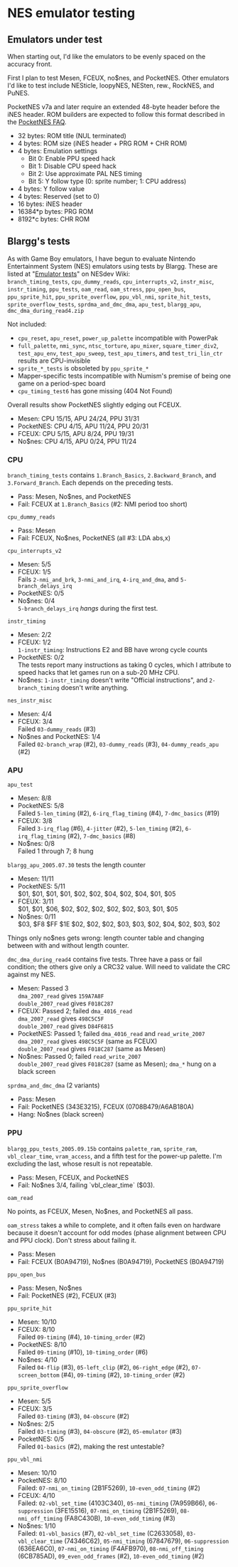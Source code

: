 NES emulator testing
====================

Emulators under test
--------------------
When starting out, I'd like the emulators to be evenly spaced on the
accuracy front.

First I plan to test Mesen, FCEUX, no$nes, and PocketNES.
Other emulators I'd like to test include
NESticle, loopyNES, NESten, rew., RockNES, and PuNES.

PocketNES v7a and later require an extended 48-byte header before
the iNES header.  ROM builders are expected to follow this format
described in the [PocketNES FAQ].

- 32 bytes: ROM title (NUL terminated)
- 4 bytes: ROM size (iNES header + PRG ROM + CHR ROM)
- 4 bytes: Emulation settings
    - Bit 0: Enable PPU speed hack
    - Bit 1: Disable CPU speed hack
    - Bit 2: Use approximate PAL NES timing
    - Bit 5: Y follow type (0: sprite number; 1: CPU address)
- 4 bytes: Y follow value
- 4 bytes: Reserved (set to 0)
- 16 bytes: iNES header
- 16384*p bytes: PRG ROM
- 8192*c bytes: CHR ROM

[PocketNES FAQ]: https://web.archive.org/web/20131102194638/http://pocketnes.org/faq.html

Blargg's tests
--------------
As with Game Boy emulators, I have begun to evaluate Nintendo
Entertainment System (NES) emulators using tests by Blargg.
These are listed at "[Emulator tests]" on NESdev Wiki:  
`branch_timing_tests`, `cpu_dummy_reads`, `cpu_interrupts_v2`,
`instr_misc`, `instr_timing`, `ppu_tests`, `oam_read`, `oam_stress`,
`ppu_open_bus`, `ppu_sprite_hit`, `ppu_sprite_overflow`,
`ppu_vbl_nmi`, `sprite_hit_tests`, `sprite_overflow_tests`,
`sprdma_and_dmc_dma`, `apu_test`, `blargg_apu`,
`dmc_dma_during_read4.zip`

Not included:

- `cpu_reset`, `apu_reset`, `power_up_palette` incompatible with
  PowerPak
- `full_palette`, `nmi_sync`, `ntsc_torture`, `apu_mixer`,
  `square_timer_div2`, `test_apu_env`, `test_apu_sweep`,
  `test_apu_timers`, and `test_tri_lin_ctr` results are CPU-invisible
- `sprite_*_tests` is obsoleted by `ppu_sprite_*`
- Mapper-specific tests incompatible with Numism's premise of being
  one game on a period-spec board
- `cpu_timing_test6` has gone missing (404 Not Found)

Overall results show PocketNES slightly edging out FCEUX.

- Mesen: CPU 15/15, APU 24/24, PPU 31/31
- PocketNES: CPU 4/15, APU 11/24, PPU 20/31
- FCEUX: CPU 5/15, APU 8/24, PPU 19/31
- No$nes: CPU 4/15, APU 0/24, PPU 11/24

[Emulator tests]: https://wiki.nesdev.com/w/index.php/Emulator_tests

### CPU

`branch_timing_tests` contains `1.Branch_Basics`,
`2.Backward_Branch`, and `3.Forward_Branch`.  Each depends on
the preceding tests.

* Pass: Mesen, No$nes, and PocketNES
* Fail: FCEUX at `1.Branch_Basics` (#2: NMI period too short)

`cpu_dummy_reads`

* Pass: Mesen
* Fail: FCEUX, No$nes, PocketNES (all #3: LDA abs,x)

`cpu_interrupts_v2`

* Mesen: 5/5
* FCEUX: 1/5  
  Fails `2-nmi_and_brk`, `3-nmi_and_irq`, `4-irq_and_dma`, and
  `5-branch_delays_irq`
* PocketNES: 0/5
* No$nes: 0/4  
  `5-branch_delays_irq` _hangs_ during the first test.

`instr_timing`

* Mesen: 2/2
* FCEUX: 1/2  
  `1-instr_timing`: Instructions E2 and BB have  wrong cycle counts
* PocketNES: 0/2  
  The tests report many instructions as taking 0 cycles, which I
  attribute to speed hacks that let games run on a sub-20 MHz CPU.
* No$nes: `1-instr_timing` doesn't write "Official instructions", and
  `2-branch_timing` doesn't write anything.

`nes_instr_misc`

* Mesen: 4/4
* FCEUX: 3/4  
  Failed `03-dummy_reads` (#3)
* No$nes and PocketNES: 1/4  
  Failed `02-branch_wrap` (#2), `03-dummy_reads` (#3),
  `04-dummy_reads_apu` (#2)

### APU

`apu_test`

* Mesen: 8/8
* PocketNES: 5/8  
  Failed `5-len_timing` (#2), `6-irq_flag_timing` (#4),
  `7-dmc_basics` (#19)
* FCEUX: 3/8  
  Failed `3-irq_flag` (#6), `4-jitter` (#2), `5-len_timing` (#2),
  `6-irq_flag_timing` (#2), `7-dmc_basics` (#8)
* No$nes: 0/8  
  Failed 1 through 7; 8 hung

`blargg_apu_2005.07.30` tests the length counter

* Mesen: 11/11
* PocketNES: 5/11  
  $01, $01, $01, $01, $02, $02, $04, $02, $04, $01, $05
* FCEUX: 3/11  
  $01, $01, $06, $02, $02, $02, $02, $02, $03, $01, $05
* No$nes: 0/11  
  $03, $F8 $FF $1E $02, $02, $02, $03, $03, $02, $04, $02, $03, $02

Things only no$nes gets wrong: length counter table and changing
between with and without length counter.

`dmc_dma_during_read4` contains five tests.  Three have a pass or
fail condition; the others give only a CRC32 value.  Will need to
validate the CRC against my NES.

* Mesen: Passed 3  
  `dma_2007_read` gives `159A7A8F`  
  `double_2007_read` gives `F018C287`
* FCEUX: Passed 2; failed `dma_4016_read`  
  `dma_2007_read` gives `498C5C5F`  
  `double_2007_read` gives `D84F6815`
* PocketNES: Passed 1; failed `dma_4016_read` and `read_write_2007`  
  `dma_2007_read` gives `498C5C5F` (same as FCEUX)  
  `double_2007_read` gives `F018C287` (same as Mesen)
* No$nes: Passed 0; failed `read_write_2007`  
  `double_2007_read` gives `F018C287` (same as Mesen); `dma_*` hung
  on a black screen

`sprdma_and_dmc_dma` (2 variants)

* Pass: Mesen
* Fail: PocketNES (343E3215), FCEUX (0708B479/A6AB180A)
* Hang: No$nes (black screen)

### PPU

`blargg_ppu_tests_2005.09.15b` contains `palette_ram`, `sprite_ram`,
`vbl_clear_time`, `vram_access`, and a fifth test for the power-up
palette.  I'm excluding the last, whose result is not repeatable.

- Pass: Mesen, FCEUX, and PocketNES
- Fail: No$nes 3/4, failing `vbl_clear_time` ($03).

`oam_read`

No points, as FCEUX, Mesen, No$nes, and PocketNES all pass.

`oam_stress` takes a while to complete, and it often fails even on
hardware because it doesn't account for odd modes (phase alignment
between CPU and PPU clock).  Don't stress about failing it.

* Pass: Mesen
* Fail: FCEUX (B0A94719), No$nes (B0A94719), PocketNES (B0A94719)

`ppu_open_bus`

* Pass: Mesen, No$nes
* Fail: PocketNES (#2), FCEUX (#3)

`ppu_sprite_hit`

* Mesen: 10/10
* FCEUX: 8/10  
  Failed `09-timing` (#4), `10-timing_order` (#2)
* PocketNES: 8/10  
  Failed `09-timing` (#10), `10-timing_order` (#6)
* No$nes: 4/10  
  Failed `04-flip` (#3), `05-left_clip` (#2), `06-right_edge` (#2),
  `07-screen_bottom` (#4), `09-timing` (#2), `10-timing_order` (#2)

`ppu_sprite_overflow`

* Mesen: 5/5
* FCEUX: 3/5  
  Failed `03-timing` (#3), `04-obscure` (#2)
* No$nes: 2/5  
  Failed `03-timing` (#3), `04-obscure` (#2), `05-emulator` (#3)
* PocketNES: 0/5  
  Failed `01-basics` (#2), making the rest untestable?

`ppu_vbl_nmi`

* Mesen: 10/10
* PocketNES: 8/10  
  Failed: `07-nmi_on_timing` (2B1F5269), `10-even_odd_timing` (#2)
* FCEUX: 4/10  
  Failed: `02-vbl_set_time` (4103C340), `05-nmi_timing` (7A959B66),
  `06-suppression` (3FE15516), `07-nmi_on_timing` (2B1F5269),
  `08-nmi_off_timing` (FA8C430B), `10-even_odd_timing` (#3)
* No$nes: 1/10  
  Failed: `01-vbl_basics` (#7), `02-vbl_set_time` (C2633058),
  `03-vbl_clear_time` (74346C62), `05-nmi_timing` (67847679),
  `06-suppression` (636EA6C0), `07-nmi_on_timing` (F4AFB970),
  `08-nmi_off_timing` (6CB785AD), `09_even_odd_frames` (#2),
  `10-even_odd_timing` (#2)

